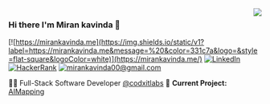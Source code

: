 <img align='right' src="https://github-readme-stats.vercel.app/api?username=mirankavinda&show_icons=true&bg_color=0d1117&title_color=FFFFFF&text_color=FFFFFF">

### Hi there I'm Miran kavinda 👾

[![https://mirankavinda.me](https://img.shields.io/static/v1?label=https://mirankavinda.me&message=%20&color=331c7a&logo=&style=flat-square&logoColor=white)](https://mirankavinda.me/)
[![LinkedIn](https://img.shields.io/static/v1?label=LinkedIn&message=%20&color=blue&logo=LinkedIn&style=flat-square&logoColor=white)](https://www.linkedin.com/in/miran-kavinda/)
[![HackerRank](https://img.shields.io/static/v1?label=HackerRank&message=%20&color=068932&logo=HackerRank&style=flat-square&logoColor=white)](https://www.hackerrank.com/profile/mirankavinda)
[![mirankavinda00@gmail.com](https://img.shields.io/static/v1?label=mirankavinda00@gmail.com&message=%20&color=red&logo=gmail&style=flat-square&logoColor=white)](mailto:info@mirankavinda.me)
  
👨‍💻 Full-Stack Software Developer [@codxitlabs](https://github.com/codxitlabs)
🚧 **Current Project:** [AIMapping](https://github.com/)
